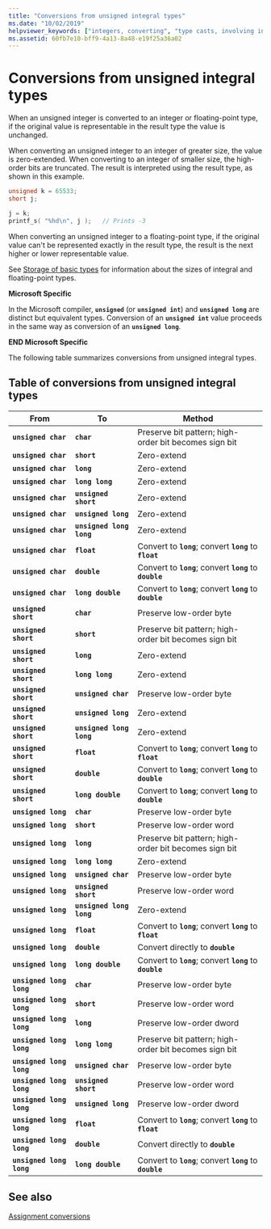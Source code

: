 ```yaml
---
title: "Conversions from unsigned integral types"
ms.date: "10/02/2019"
helpviewer_keywords: ["integers, converting", "type casts, involving integers", "data type conversion [C++], signed and unsigned integers", "type conversion [C++], signed and unsigned integers", "integral conversions, from unsigned"]
ms.assetid: 60fb7e10-bff9-4a13-8a48-e19f25a36a02
---
```

# Conversions from unsigned integral types

When an unsigned integer is converted to an integer or floating-point type, if the original value is representable in the result type the value is unchanged.

When converting an unsigned integer to an integer of greater size, the value is zero-extended. When converting to an integer of smaller size, the high-order bits are truncated. The result is interpreted using the result type, as shown in this example.

```C
unsigned k = 65533;
short j;

j = k;
printf_s( "%hd\n", j );   // Prints -3
```

When converting an unsigned integer to a floating-point type, if the original value can't be represented exactly in the result type, the result is the next higher or lower representable value.

See [Storage of basic types](../c-language/storage-of-basic-types.md) for information about the sizes of integral and floating-point types.

**Microsoft Specific**

In the Microsoft compiler, **`unsigned`** (or **`unsigned int`**) and **`unsigned long`** are distinct but equivalent types. Conversion of an **`unsigned int`** value proceeds in the same way as conversion of an **`unsigned long`**.

**END Microsoft Specific**

The following table summarizes conversions from unsigned integral types.

## Table of conversions from unsigned integral types

|From|To|Method|
|----------|--------|------------|
|**`unsigned char`**|**`char`**|Preserve bit pattern; high-order bit becomes sign bit|
|**`unsigned char`**|**`short`**|Zero-extend|
|**`unsigned char`**|**`long`**|Zero-extend|
|**`unsigned char`**|**`long long`**|Zero-extend|
|**`unsigned char`**|**`unsigned short`**|Zero-extend|
|**`unsigned char`**|**`unsigned long`**|Zero-extend|
|**`unsigned char`**|**`unsigned long long`**|Zero-extend|
|**`unsigned char`**|**`float`**|Convert to **`long`**; convert **`long`** to **`float`**|
|**`unsigned char`**|**`double`**|Convert to **`long`**; convert **`long`** to **`double`**|
|**`unsigned char`**|**`long double`**|Convert to **`long`**; convert **`long`** to **`double`**|
|**`unsigned short`**|**`char`**|Preserve low-order byte|
|**`unsigned short`**|**`short`**|Preserve bit pattern; high-order bit becomes sign bit|
|**`unsigned short`**|**`long`**|Zero-extend|
|**`unsigned short`**|**`long long`**|Zero-extend|
|**`unsigned short`**|**`unsigned char`**|Preserve low-order byte|
|**`unsigned short`**|**`unsigned long`**|Zero-extend|
|**`unsigned short`**|**`unsigned long long`**|Zero-extend|
|**`unsigned short`**|**`float`**|Convert to **`long`**; convert **`long`** to **`float`**|
|**`unsigned short`**|**`double`**|Convert to **`long`**; convert **`long`** to **`double`**|
|**`unsigned short`**|**`long double`**|Convert to **`long`**; convert **`long`** to **`double`**|
|**`unsigned long`**|**`char`**|Preserve low-order byte|
|**`unsigned long`**|**`short`**|Preserve low-order word|
|**`unsigned long`**|**`long`**|Preserve bit pattern; high-order bit becomes sign bit|
|**`unsigned long`**|**`long long`**|Zero-extend|
|**`unsigned long`**|**`unsigned char`**|Preserve low-order byte|
|**`unsigned long`**|**`unsigned short`**|Preserve low-order word|
|**`unsigned long`**|**`unsigned long long`**|Zero-extend|
|**`unsigned long`**|**`float`**|Convert to **`long`**; convert **`long`** to **`float`**|
|**`unsigned long`**|**`double`**|Convert directly to **`double`**|
|**`unsigned long`**|**`long double`**|Convert to **`long`**; convert **`long`** to **`double`**|
|**`unsigned long long`**|**`char`**|Preserve low-order byte|
|**`unsigned long long`**|**`short`**|Preserve low-order word|
|**`unsigned long long`**|**`long`**|Preserve low-order dword|
|**`unsigned long long`**|**`long long`**|Preserve bit pattern; high-order bit becomes sign bit|
|**`unsigned long long`**|**`unsigned char`**|Preserve low-order byte|
|**`unsigned long long`**|**`unsigned short`**|Preserve low-order word|
|**`unsigned long long`**|**`unsigned long`**|Preserve low-order dword|
|**`unsigned long long`**|**`float`**|Convert to **`long`**; convert **`long`** to **`float`**|
|**`unsigned long long`**|**`double`**|Convert directly to **`double`**|
|**`unsigned long long`**|**`long double`**|Convert to **`long`**; convert **`long`** to **`double`**|

## See also

[Assignment conversions](../c-language/assignment-conversions.md)
